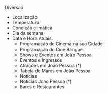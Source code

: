 Diversao 
- Localização
- Temperatura
- Condição climática
- Dia da semana
- Data e Hora Atuais
  - Programação de Cinema na sua Cidade
  - Programação do Cine Bangue
  - Shows e Eventos em João Pessoa
  - Eventos e Ingressos
  - Atrações em João Pessoa (*)
  - Tabela de Marés em João Pessoa
  - Notícias
  - Notícias Joao Pessoa (*)
  - Bares e Restaurantes
